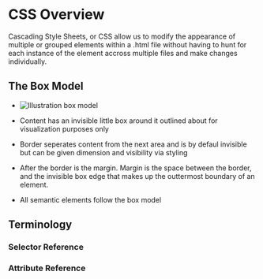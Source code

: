 

# CSS Overview

Cascading Style Sheets, or CSS allow us to modify the appearance of multiple or grouped elements within a .html file without having to hunt for each instance of the element accross multiple files and make changes individually.

## The Box Model

- ![Illustration box model](https://masonchance.github.io/learning-journal-repo/css-box-model.png)

- Content has an invisible little box around it outlined about for visualization purposes only
- Border seperates content from the next area and is by defaul invisible but can be given dimension and visibility via styling
- After the border is the margin. Margin is the space between the border, and the invisible box edge that makes up the outtermost boundary of an element. 
- All semantic elements follow the box model

## Terminology




### Selector Reference




### Attribute Reference

